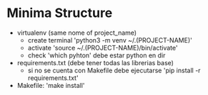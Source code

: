 # Minima Structure
- virtualenv (same nome of project_name)
  + create terminal 'python3 -m venv ~/.(PROJECT-NAME)'
  + activate 'source ~/.(PROJECT-NAME)/bin/activate'
  + check 'which pyhton' debe estar python en dir
- requirements.txt (debe tener todas las librerias base)
  + si no se cuenta con Makefile debe ejecutarse 'pip install -r requirements.txt'
- Makefile: 'make install'

